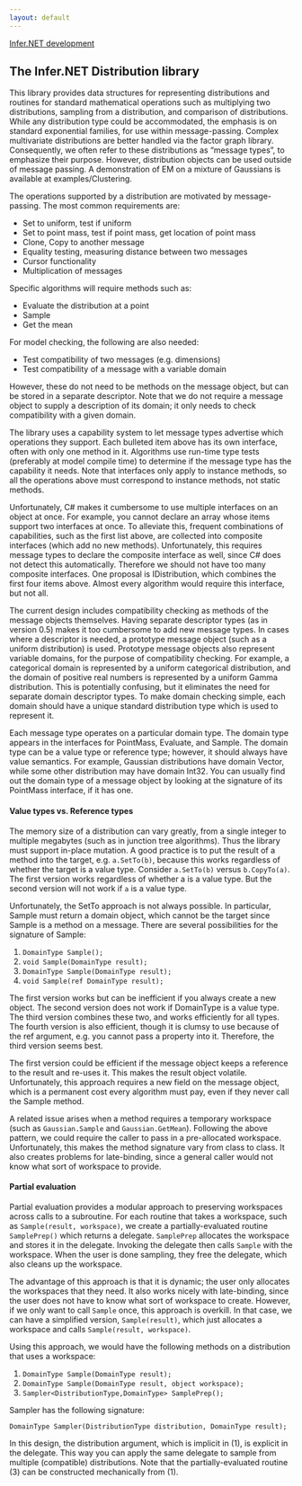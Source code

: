 ```yaml
---
layout: default 
--- 
```

[Infer.NET development](index.md)

## The Infer.NET Distribution library

This library provides data structures for representing distributions and routines for standard mathematical operations such as multiplying two distributions, sampling from a distribution, and comparison of distributions. While any distribution type could be accommodated, the emphasis is on standard exponential families, for use within message-passing. Complex multivariate distributions are better handled via the factor graph library. Consequently, we often refer to these distributions as “message types”, to emphasize their purpose. However, distribution objects can be used outside of message passing. A demonstration of EM on a mixture of Gaussians is available at examples/Clustering.

The operations supported by a distribution are motivated by message-passing. The most common requirements are:

*   Set to uniform, test if uniform
*   Set to point mass, test if point mass, get location of point mass
*   Clone, Copy to another message
*   Equality testing, measuring distance between two messages
*   Cursor functionality
*   Multiplication of messages

Specific algorithms will require methods such as:

*   Evaluate the distribution at a point 
*   Sample 
*   Get the mean 

For model checking, the following are also needed:

*   Test compatibility of two messages (e.g. dimensions) 
*   Test compatibility of a message with a variable domain 

However, these do not need to be methods on the message object, but can be stored in a separate descriptor. Note that we do not require a message object to supply a description of its domain; it only needs to check compatibility with a given domain. 

The library uses a capability system to let message types advertise which operations they support. Each bulleted item above has its own interface, often with only one method in it. Algorithms use run-time type tests (preferably at model compile time) to determine if the message type has the capability it needs. Note that interfaces only apply to instance methods, so all the operations above must correspond to instance methods, not static methods.

Unfortunately, C# makes it cumbersome to use multiple interfaces on an object at once. For example, you cannot declare an array whose items support two interfaces at once. To alleviate this, frequent combinations of capabilities, such as the first list above, are collected into composite interfaces (which add no new methods). Unfortunately, this requires message types to declare the composite interface as well, since C# does not detect this automatically. Therefore we should not have too many composite interfaces. One proposal is IDistribution, which combines the first four items above. Almost every algorithm would require this interface, but not all. 

The current design includes compatibility checking as methods of the message objects themselves. Having separate descriptor types (as in version 0.5) makes it too cumbersome to add new message types. In cases where a descriptor is needed, a prototype message object (such as a uniform distribution) is used. Prototype message objects also represent variable domains, for the purpose of compatibility checking. For example, a categorical domain is represented by a uniform categorical distribution, and the domain of positive real numbers is represented by a uniform Gamma distribution. This is potentially confusing, but it eliminates the need for separate domain descriptor types. To make domain checking simple, each domain should have a unique standard distribution type which is used to represent it.

Each message type operates on a particular domain type. The domain type appears in the interfaces for PointMass, Evaluate, and Sample. The domain type can be a value type or reference type; however, it should always have value semantics. For example, Gaussian distributions have domain Vector, while some other distribution may have domain Int32. You can usually find out the domain type of a message object by looking at the signature of its PointMass interface, if it has one. 

#### Value types vs. Reference types

The memory size of a distribution can vary greatly, from a single integer to multiple megabytes (such as in junction tree algorithms). Thus the library must support in-place mutation. A good practice is to put the result of a method into the target, e.g. `a.SetTo(b)`, because this works regardless of whether the target is a value type. Consider `a.SetTo(b)` versus `b.CopyTo(a)`. The first version works regardless of whether a is a value type. But the second version will not work if `a` is a value type.

Unfortunately, the SetTo approach is not always possible. In particular, Sample must return a domain object, which cannot be the target since Sample is a method on a message. There are several possibilities for the signature of Sample:

1. `DomainType Sample();` 
2. `void Sample(DomainType result);` 
3. `DomainType Sample(DomainType result);` 
4. `void Sample(ref DomainType result);`

The first version works but can be inefficient if you always create a new object. The second version does not work if DomainType is a value type. The third version combines these two, and works efficiently for all types. The fourth version is also efficient, though it is clumsy to use because of the ref argument, e.g. you cannot pass a property into it. Therefore, the third version seems best.

The first version could be efficient if the message object keeps a reference to the result and re-uses it. This makes the result object volatile. Unfortunately, this approach requires a new field on the message object, which is a permanent cost every algorithm must pay, even if they never call the Sample method. 

A related issue arises when a method requires a temporary workspace (such as `Gaussian.Sample` and `Gaussian.GetMean`). Following the above pattern, we could require the caller to pass in a pre-allocated workspace. Unfortunately, this makes the method signature vary from class to class. It also creates problems for late-binding, since a general caller would not know what sort of workspace to provide. 

#### Partial evaluation

Partial evaluation provides a modular approach to preserving workspaces across calls to a subroutine. For each routine that takes a workspace, such as `Sample(result, workspace)`, we create a partially-evaluated routine `SamplePrep()` which returns a delegate. `SamplePrep` allocates the workspace and stores it in the delegate. Invoking the delegate then calls `Sample` with the workspace. When the user is done sampling, they free the delegate, which also cleans up the workspace.

The advantage of this approach is that it is dynamic; the user only allocates the workspaces that they need. It also works nicely with late-binding, since the user does not have to know what sort of workspace to create. However, if we only want to call `Sample` once, this approach is overkill. In that case, we can have a simplified version, `Sample(result)`, which just allocates a workspace and calls `Sample(result, workspace)`.

Using this approach, we would have the following methods on a distribution that uses a workspace:

1. `DomainType Sample(DomainType result);` 
2. `DomainType Sample(DomainType result, object workspace);` 
3. `Sampler<DistributionType,DomainType> SamplePrep();`

Sampler has the following signature:

`DomainType Sampler(DistributionType distribution, DomainType result);`

In this design, the distribution argument, which is implicit in (1), is explicit in the delegate. This way you can apply the same delegate to sample from multiple (compatible) distributions. Note that the partially-evaluated routine (3) can be constructed mechanically from (1).